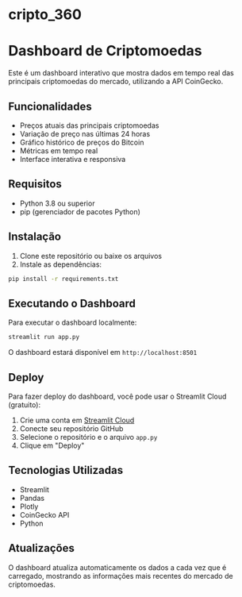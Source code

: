# cripto_360

# Dashboard de Criptomoedas

Este é um dashboard interativo que mostra dados em tempo real das principais criptomoedas do mercado, utilizando a API CoinGecko.

## Funcionalidades

- Preços atuais das principais criptomoedas
- Variação de preço nas últimas 24 horas
- Gráfico histórico de preços do Bitcoin
- Métricas em tempo real
- Interface interativa e responsiva

## Requisitos

- Python 3.8 ou superior
- pip (gerenciador de pacotes Python)

## Instalação

1. Clone este repositório ou baixe os arquivos
2. Instale as dependências:
```bash
pip install -r requirements.txt
```

## Executando o Dashboard

Para executar o dashboard localmente:

```bash
streamlit run app.py
```

O dashboard estará disponível em `http://localhost:8501`

## Deploy

Para fazer deploy do dashboard, você pode usar o Streamlit Cloud (gratuito):

1. Crie uma conta em [Streamlit Cloud](https://streamlit.io/cloud)
2. Conecte seu repositório GitHub
3. Selecione o repositório e o arquivo `app.py`
4. Clique em "Deploy"

## Tecnologias Utilizadas

- Streamlit
- Pandas
- Plotly
- CoinGecko API
- Python

## Atualizações

O dashboard atualiza automaticamente os dados a cada vez que é carregado, mostrando as informações mais recentes do mercado de criptomoedas. 
